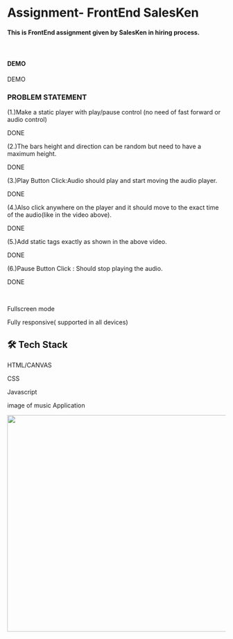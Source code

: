 <html>
<body>
  <h1>Assignment- FrontEnd SalesKen</h1>  
  <h4> This is FrontEnd assignment given by SalesKen in hiring process.</h4>
<br>


<h4>DEMO</h4>
<a style="text-decoration: none;" href="https://salesken-assignment-tau.vercel.app/">DEMO</a>

<h3>PROBLEM STATEMENT</h3>


<p>(1.)Make a static player with play/pause control (no need of fast forward or audio control)</p> <P>DONE</P>
<P>(2.)The bars height and direction can be random but need to have a maximum height.</P> <P>DONE</P>

<P>(3.)Play Button Click:Audio should play and start moving the audio player.</P> <P>DONE</P>

<P>(4.)Also click anywhere on the player and it should move to the exact time of the audio(like in the video above).</P> <P>DONE</P>
<P>(5.)Add static tags exactly as shown in the above video.</P> <P>DONE</P>
<P>(6.)Pause Button Click : Should stop playing the audio.</P> <P>DONE</P>
<br>
<p>Fullscreen mode</p>
<p> Fully responsive( supported in all devices)</p>

<h2>🛠 Tech Stack</h2>
<p>HTML/CANVAS</p>
<p>CSS</p>
<p>Javascript</p>

<p>image of music Application</p>

<img src="./photot/musicimage.png" height="500px" width="800px" alt="">


    
</body>
</html>
